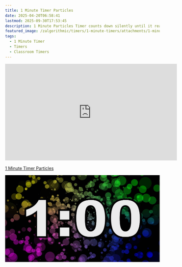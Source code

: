 ```yaml
---
title: 1 Minute Timer Particles
date: 2025-04-20T06:58:41
lastmod: 2025-09-30T17:53:45
description: 1 Minute Particles Timer counts down silently until it reaches 0:00 and then makes a sound to show time is up
featured_image: /zalgorithmic/timers/1-minute-timers/attachments/1-minute-timer-particles-thumb.jpg
tags:
  - 1 Minute Timer
  - Timers
  - Classroom Timers
---
```


<div class="iframe-16-9-container">
<iframe class="youTubeIframe" width="560" height="315" src="https://www.youtube.com/embed/0L8Q7HHNcQI" title="YouTube video player" frameborder="0" allow="accelerometer; autoplay; clipboard-write; encrypted-media; gyroscope; picture-in-picture; web-share" referrerpolicy="strict-origin-when-cross-origin" allowfullscreen></iframe>
</div>

[1 Minute Timer Particles](https://youtu.be/0L8Q7HHNcQI)

![1 Minute Timer Particles](./attachments/1-minute-timer-particles-thumb.jpg)
